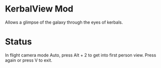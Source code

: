 # KerbalView Mod
Allows a glimpse of the galaxy through the eyes of kerbals.

# Status
In flight camera mode Auto, press Alt + 2 to get into first person view. Press again or press V to exit.
